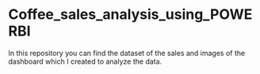 # Coffee_sales_analysis_using_POWERBI
In this repository you can find the dataset of the sales and images of the dashboard which I created to analyze the data.
